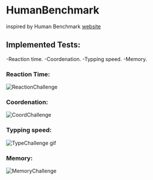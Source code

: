 # HumanBenchmark

inspired by Human Benchmark [website](https://humanbenchmark.com/tests/reactiontime)

## Implemented Tests:
-Reaction time.
-Coordenation.
-Typping speed.
-Memory.

### Reaction Time:
![ReactionChallenge](https://user-images.githubusercontent.com/55359384/140880988-5bddcefe-95e6-47a6-924a-59b84bdd9adc.gif)

### Coordenation:
![CoordChallenge](https://user-images.githubusercontent.com/55359384/140881035-3c96410e-085c-4167-9d83-985c575b67fd.gif)

### Typping speed:
![TypeChallenge gif](https://user-images.githubusercontent.com/55359384/140881534-fed1dcdd-1307-44ec-828e-6b6f4723b57a.gif)

### Memory:
![MemoryChallenge](https://user-images.githubusercontent.com/55359384/140881149-410b0f5b-0b56-4cf9-8361-1bb66ed42273.gif)
